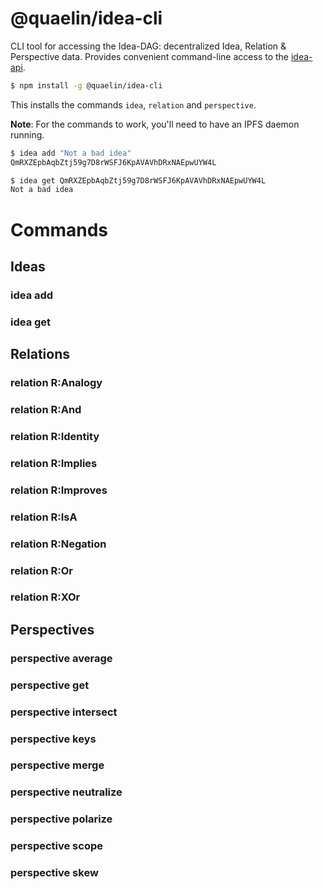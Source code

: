 # @quaelin/idea-cli

CLI tool for accessing the Idea-DAG: decentralized Idea, Relation & Perspective
data.  Provides convenient command-line access to the
[idea-api](/quaelin/idea/tree/main/packages/idea-api).

```sh
$ npm install -g @quaelin/idea-cli
```

This installs the commands `idea`, `relation` and `perspective`.

**Note**: For the commands to work, you'll need to have an IPFS daemon running.

```sh
$ idea add "Not a bad idea"
QmRXZEpbAqbZtj59g7D8rWSFJ6KpAVAVhDRxNAEpwUYW4L

$ idea get QmRXZEpbAqbZtj59g7D8rWSFJ6KpAVAVhDRxNAEpwUYW4L
Not a bad idea
```

# Commands

## Ideas

### idea add

### idea get

## Relations

### relation R:Analogy

### relation R:And

### relation R:Identity

### relation R:Implies

### relation R:Improves

### relation R:IsA

### relation R:Negation

### relation R:Or

### relation R:XOr

## Perspectives

### perspective average

### perspective get

### perspective intersect

### perspective keys

### perspective merge

### perspective neutralize

### perspective polarize

### perspective scope

### perspective skew
